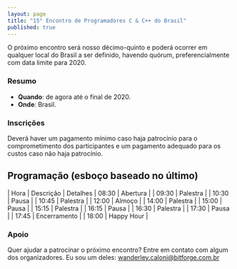 ```yaml
---
layout: page
title: "15° Encontro de Programadores C & C++ do Brasil"
published: true
---
```

O próximo encontro será nosso décimo-quinto e poderá ocorrer em qualquer local do Brasil a ser definido, havendo quórum, preferencialmente com data limite para 2020.

### Resumo

 - **Quando**: de agora até o final de 2020.
 - **Onde**: Brasil.

### Inscrições

Deverá haver um pagamento mínimo caso haja patrocínio para o comprometimento dos participantes e um pagamento adequado para os custos caso não haja patrocínio.

## Programação (esboço baseado no último)

| Hora  | Descrição      | Detalhes
| 08:30 | Abertura       | 
| 09:30 | Palestra       | 
| 10:30 | Pausa          | 
| 10:45 | Palestra       |
| 12:00 | Almoço         |
| 14:00 | Palestra       | 
| 15:00 | Pausa          | 
| 15:15 | Palestra       | 
| 16:15 | Pausa          | 
| 16:30 | Palestra       | 
| 17:30 | Pausa          | 
| 17:45 | Encerramento   | 
| 18:00 | Happy Hour     | 

### Apoio

Quer ajudar a patrocinar o próximo encontro? Entre em contato com algum dos organizadores. Eu sou um deles: wanderley.caloni@bitforge.com.br

